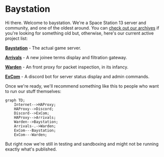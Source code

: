 # Baystation

Hi there. Welcome to baystation. We're a Space Station 13 server and community, and one of the oldest around. You can [check out our archives](https://github.com/orgs/Baystation12/repositories) if you're looking for something old but, otherwise, here's our current active project list:

[**Baystation**](https://github.com/Baystation12/Baystation12) - The actual game server.

[**Arrivals**](https://github.com/Baystation12/Arrivals) - A new joinee terms display and filtration gateway.

[**Warden**](https://github.com/Baystation12/Warden) - An front proxy for packet inspection, in its infancy.

[**ExCom**](https://github.com/Baystation12/ExCom) - A discord bot for server status display and admin commands.

Once we're ready, we'll recommend something like this to people who want to run our stuff themselves:
```mermaid
graph TD;
    Internet-->HAProxy;
    HAProxy-->Discord;
    Discord-->ExCom;
    HAProxy-->Arrivals;
    Warden-->Baystation;
    Arrivals-.->Warden;
    ExCom---Baystation;
    ExCom---Warden;
```

But right now we're still in testing and sandboxing and might not be running exactly what's published.
